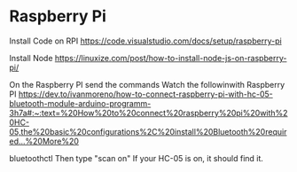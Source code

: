 # Raspberry Pi

Install Code on RPI
https://code.visualstudio.com/docs/setup/raspberry-pi

Install Node
https://linuxize.com/post/how-to-install-node-js-on-raspberry-pi/

On the Raspberry PI send the commands
Watch the followinwith Raspberry PI
https://dev.to/ivanmoreno/how-to-connect-raspberry-pi-with-hc-05-bluetooth-module-arduino-programm-3h7a#:~:text=%20How%20to%20connect%20raspberry%20pi%20with%20HC-05,the%20basic%20configurations%2C%20install%20Bluetooth%20required...%20More%20



bluetoothctl
Then type "scan on"
If your HC-05 is on, it should find it.

